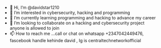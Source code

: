 - 👋 Hi, I’m @davidstar1210
- 👀 I’m interested in cybersecurity, hacking and programming
- 🌱 I’m currently learning programming and hacking to advance my career
- 💞️ I’m looking to collaborate on a hacking and cybersecurity project anyone is allowed to join
- 📫 How to reach me ...call or chat on whatsapp +2347042449476, fascebook handle kehinde david , Ig is centraltechnetworkofficial

<!---
davidstar1210/davidstar1210 is a ✨ special ✨ repository because its `README.md` (this file) appears on your GitHub profile.
You can click the Preview link to take a look at your changes.
--->
